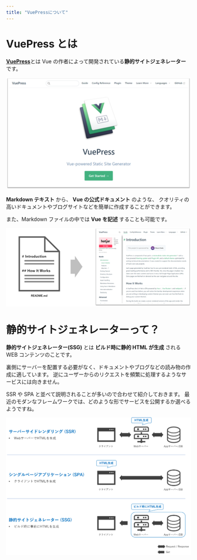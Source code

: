 ```yaml
---
title: "VuePressについて"
---
```


# VuePress とは

[**VuePress**](https://vuepress.vuejs.org/)とは Vue の作者によって開発されている**静的サイトジェネレーター**です。

![](https://github.com/wataru72v/zenn/raw/main/books/wataru72v-vuepress-portfolio/image/VuePressキャプチャ.png)

**Markdown テキスト** から、 **Vue の公式ドキュメント** のような、
クオリティの高いドキュメントやブログサイトなどを簡単に作成することができます。

また、Markdown ファイルの中では **Vue を記述** することも可能です。

![](https://github.com/wataru72v/zenn/raw/main/books/wataru72v-vuepress-portfolio/image/Vuepressとは_01.png)

# 静的サイトジェネレーターって？

**静的サイトジェネレーター(SSG)** とは **ビルド時に静的 HTML が生成** される WEB コンテンツのことです。

裏側にサーバーを配置する必要がなく、ドキュメントやブログなどの読み物の作成に適しています。
逆にユーザーからのリクエストを頻繁に処理するようなサービスには向きません。

SSR や SPA と並べて説明されることが多いので合わせて紹介しておきます。
最近のモダンなフレームワークでは、どのような形でサービスを公開するか選べるようですね。

![](https://github.com/wataru72v/zenn/raw/main/books/wataru72v-vuepress-portfolio/image/VurPress_02.png)

